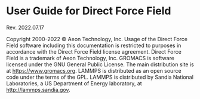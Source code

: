 # User Guide for Direct Force Field

Rev. 2022.07.17

Copyright 2000-2022 © Aeon Technology, Inc.
Usage of the Direct Force Field software including this documentation is restricted to purposes in accordance with the Direct Force Field license agreement. Direct Force Field is a trademark of Aeon Technology, Inc.
GROMACS is software licensed under the GNU General Public License. The main distribution site is at https://www.gromacs.org.
LAMMPS is distributed as an open source code under the terms of the GPL. LAMMPS is distributed by Sandia National Laboratories, a US Department of Energy laboratory, at http://lammps.sandia.gov.

